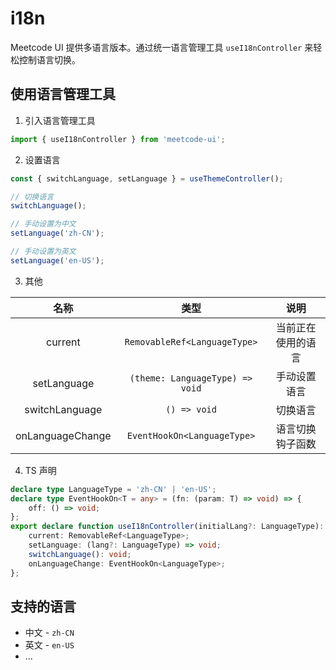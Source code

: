 # i18n

Meetcode UI 提供多语言版本。通过统一语言管理工具 `useI18nController` 来轻松控制语言切换。

## 使用语言管理工具

1. 引入语言管理工具

```ts
import { useI18nController } from 'meetcode-ui';
```

2. 设置语言

```ts
const { switchLanguage, setLanguage } = useThemeController();

// 切换语言
switchLanguage();

// 手动设置为中文
setLanguage('zh-CN');

// 手动设置为英文
setLanguage('en-US');
```

3. 其他

|       名称       |              类型               |        说明        |
| :--------------: | :-----------------------------: | :----------------: |
|     current      |  `RemovableRef<LanguageType>`   | 当前正在使用的语言 |
|   setLanguage    | `(theme: LanguageType) => void` |    手动设置语言    |
|  switchLanguage  |          `() => void`           |      切换语言      |
| onLanguageChange |   `EventHookOn<LanguageType>`   |  语言切换钩子函数  |

4. TS 声明

```ts
declare type LanguageType = 'zh-CN' | 'en-US';
declare type EventHookOn<T = any> = (fn: (param: T) => void) => {
    off: () => void;
};
export declare function useI18nController(initialLang?: LanguageType): {
    current: RemovableRef<LanguageType>;
    setLanguage: (lang?: LanguageType) => void;
    switchLanguage(): void;
    onLanguageChange: EventHookOn<LanguageType>;
};
```

## 支持的语言

-   中文 - `zh-CN`
-   英文 - `en-US`
-   ...
